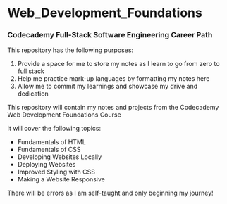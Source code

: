 # Web_Development_Foundations
### Codecademy Full-Stack Software Engineering Career Path

This repository has the following purposes:
<ol>
  <li>Provide a space for me to store my notes as I learn to go from zero to full stack</li>
  <li>Help me practice mark-up languages by formatting my notes here</li>
  <li>Allow me to commit my learnings and showcase my drive and dedication</li>
</ol>
<p>
  This repository will contain my notes and projects from the Codecademy Web Development Foundations Course
<p>
<P>
  It will cover the following topics:
  <ul>
    <li>Fundamentals of HTML</li>
    <li>Fundamentals of CSS</li>
    <li>Developing Websites Locally</li>
    <li>Deploying Websites</li>
    <li>Improved Styling with CSS</li>
    <li>Making a Website Responsive</li>
  </ul>
<p>
There will be errors as I am self-taught and only beginning my journey!
</P>
